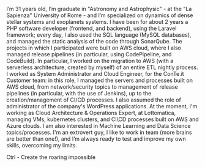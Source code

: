 I’m 31 years old, I’m graduate in "Astronomy and Astrophysic" - at the "La Sapienza" University of Rome - and I’m specialized on dynamics of dense stellar systems and exoplanets systems. I have been for about 2 years a PHP software developer (frontend, and backend), using the Laravel framework; every day, I also used the SQL language (MySQL databases), and managed the static analysis of the code through SonarQube. The projects in which I participated were built on AWS cloud, where I also managed release pipelines (in particular, using CodePipeline, and CodeBuild). In particular, I worked on the migration to AWS (with a serverless architecture, created by myself) of an entire ETL nightly process. I worked as System Administrator and Cloud Engineer, for the ConTe.it Customer team: in this role, I managed the servers and processes built on AWS cloud, from network/security topics to management of release pipelines (in particular, with the use of Jenkins), up to the creation/management of CI/CD processes. I also assumed the role of administrator of the company's WordPress applications. At the moment, I'm working as Cloud Architecture & Operations Expert, at Lottomatica, managing VMs, kubernetes clusters, and CI\CD processes built on AWS and Azure clouds. I am also interested in Machine Learning and Data Science topics/processes. I'm an extrovert guy, I like to work in team (more brains are better than one!), and I’m always ready to test and improve my own skills, overcoming my limits.

Ctrl - Create the roaring impossible